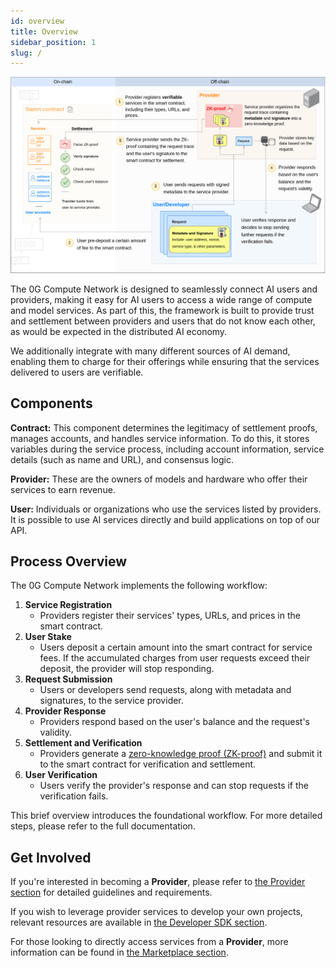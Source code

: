 ```yaml
---
id: overview
title: Overview
sidebar_position: 1
slug: /
---
```


![architecture](./architecture.png)

The 0G Compute Network is designed to seamlessly connect AI users and providers, making it easy for AI users to access a wide range of compute and model services. As part of this, the framework is built to provide trust and settlement between providers and users that do not know each other, as would be expected in the distributed AI economy.

We additionally integrate with many different sources of AI demand, enabling them to charge for their offerings while ensuring that the services delivered to users are verifiable.

## Components

**Contract:** This component determines the legitimacy of settlement proofs, manages accounts, and handles service information. To do this, it stores variables during the service process, including account information, service details (such as name and URL), and consensus logic.

**Provider:** These are the owners of models and hardware who offer their services to earn revenue.

**User:** Individuals or organizations who use the services listed by providers. It is possible to use AI services directly and build applications on top of our API.

## Process Overview

The 0G Compute Network implements the following workflow:

1. **Service Registration**
   - Providers register their services' types, URLs, and prices in the smart contract.
2. **User Stake**
   - Users deposit a certain amount into the smart contract for service fees. If the accumulated charges from user requests exceed their deposit, the provider will stop responding.
3. **Request Submission**
   - Users or developers send requests, along with metadata and signatures, to the service provider.
4. **Provider Response**
   - Providers respond based on the user's balance and the request's validity.
5. **Settlement and Verification**
   - Providers generate a [zero-knowledge proof (ZK-proof)](https://github.com/0glabs/0g-zk-settlement-server?tab=readme-ov-file) and submit it to the smart contract for verification and settlement.
6. **User Verification**
   - Users verify the provider's response and can stop requests if the verification fails.

This brief overview introduces the foundational workflow. For more detailed steps, please refer to the full documentation.

## Get Involved

If you're interested in becoming a **Provider**, please refer to [the Provider section](./provider.md) for detailed guidelines and requirements.

If you wish to leverage provider services to develop your own projects, relevant resources are available in [the Developer SDK section](./developer-sdk).

For those looking to directly access services from a **Provider**, more information can be found in [the Marketplace section](./marketplace.md).
